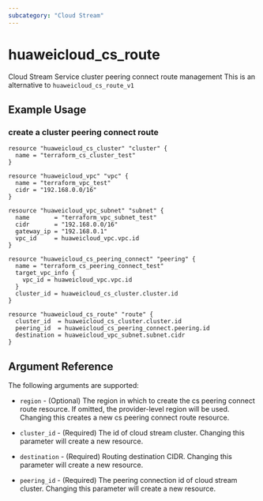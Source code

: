 ```yaml
---
subcategory: "Cloud Stream"
---
```


# huaweicloud\_cs\_route

Cloud Stream Service cluster peering connect route management
This is an alternative to `huaweicloud_cs_route_v1`

## Example Usage

### create a cluster peering connect route

```hcl
resource "huaweicloud_cs_cluster" "cluster" {
  name = "terraform_cs_cluster_test"
}

resource "huaweicloud_vpc" "vpc" {
  name = "terraform_vpc_test"
  cidr = "192.168.0.0/16"
}

resource "huaweicloud_vpc_subnet" "subnet" {
  name       = "terraform_vpc_subnet_test"
  cidr       = "192.168.0.0/16"
  gateway_ip = "192.168.0.1"
  vpc_id     = huaweicloud_vpc.vpc.id
}

resource "huaweicloud_cs_peering_connect" "peering" {
  name = "terraform_cs_peering_connect_test"
  target_vpc_info {
    vpc_id = huaweicloud_vpc.vpc.id
  }
  cluster_id = huaweicloud_cs_cluster.cluster.id
}

resource "huaweicloud_cs_route" "route" {
  cluster_id  = huaweicloud_cs_cluster.cluster.id
  peering_id  = huaweicloud_cs_peering_connect.peering.id
  destination = huaweicloud_vpc_subnet.subnet.cidr
}
```

## Argument Reference

The following arguments are supported:

* `region` - (Optional) The region in which to create the cs peering connect route resource. If omitted, the provider-level region will be used. Changing this creates a new cs peering connect route resource.

* `cluster_id` - (Required) The id of cloud stream cluster. Changing this parameter will create a new resource.

* `destination` - (Required) Routing destination CIDR. Changing this parameter will create a new resource.

* `peering_id` - (Required) The peering connection id of cloud stream cluster. Changing this parameter will create a new resource.
